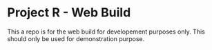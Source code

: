 # Project R - Web Build

This a repo is for the web build for developement purposes only. This should only be used for demonstration purpose.

